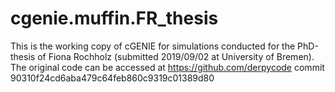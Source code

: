 # cgenie.muffin.FR_thesis
This is the working copy of cGENIE for simulations conducted for the PhD-thesis of Fiona Rochholz (submitted 2019/09/02 at University of Bremen).
The original code can be accessed at https://github.com/derpycode commit 90310f24cd6aba479c64feb860c9319c01389d80 
